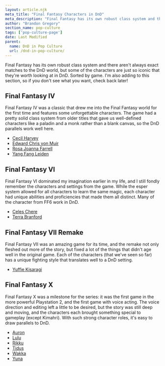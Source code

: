 ```yaml
---
layout: article.njk
meta_title: "Final Fantasy Characters in DnD"
meta_description: "Final Fantasy has its own robust class system and there aren't always exact matches to the DnD world, but some of the characters are just so iconic that they're worth looking at in DnD."
author: "Brandon Gregory"
section_name: pop-culture
tags: ['pop-culture-page']
date: Last Modified
parent:
  name: DnD in Pop Culture
  url: /dnd-in-pop-culture/
---
```


Final Fantasy has its own robust class system and there aren't always exact matches to the DnD world, but some of the characters are just so iconic that they're worth looking at in DnD. Sorted by game. I'm also adding to this section, so if you don't see what you want, check back later!

## Final Fantasy IV

Final Fantasy IV was a classic that drew me into the Final Fantasy world for the first time and features some unforgettable characters. The game had a pretty solid class system from older titles that gave us well-defined characters like a paladin and a monk rather than a blank canvas, so the DnD parallels work well here.

* [Cecil Harvey](/dnd-in-pop-culture/final-fantasy/ff4-cecil/)
* [Edward Chris von Muir](/dnd-in-pop-culture/final-fantasy/ff4-edward/)
* [Rosa Joanna Farrell](/dnd-in-pop-culture/final-fantasy/ff4-rosa/)
* [Yang Fang Leiden](/dnd-in-pop-culture/final-fantasy/ff4-yang/)

## Final Fantasy VI

Final Fantasy VI dominated my imagination earlier in my life, and I still fondly remember the characters and settings from the game. While the esper system allowed for all characters to learn the same magic, each character had unique abilities and proficiencies that made them all distinct. Many of the character from FF6 work in DnD.

* [Celes Chere](/dnd-in-pop-culture/final-fantasy/ff6-celes/)
* [Terra Branford](/dnd-in-pop-culture/final-fantasy/ff6-terra/)

## Final Fantasy VII Remake

Final Fantasy VII was an amazing game for its time, and the remake not only fleshed out more of the story, but fixed a lot of the things that didn't age well in the original game. Each of the characters (that we've seen so far) has a unique fighting style that translates well to a DnD setting.

* [Yuffie Kisaragi](/dnd-in-pop-culture/final-fantasy/ff7r-yuffie/)

## Final Fantasy X

Final Fantasy X was a milestone for the series: it was the first game in the more powerful Playstation 2, and the first game with voice acting. The voice direction and editing left a little to be desired, but the story was still deep and moving, and the characters each brought something special to gameplay (except Kimahri). With such strong character roles, it's easy to draw parallels to DnD.

* [Auron](/dnd-in-pop-culture/final-fantasy/ff10-auron/)
* [Lulu](/dnd-in-pop-culture/final-fantasy/ff10-lulu/)
* [Rikku](/dnd-in-pop-culture/final-fantasy/ff10-rikku/)
* [Tidus](/dnd-in-pop-culture/final-fantasy/ff10-tidus/)
* [Wakka](/dnd-in-pop-culture/final-fantasy/ff10-wakka/)
* [Yuna](/dnd-in-pop-culture/final-fantasy/ff10-yuna/)
